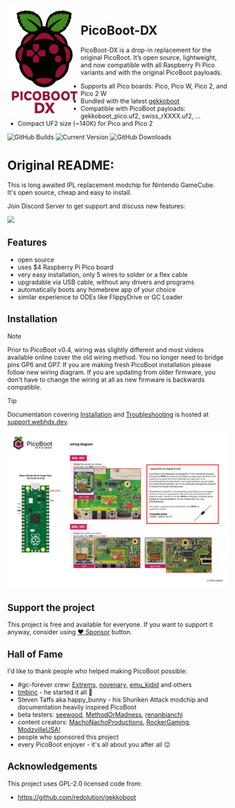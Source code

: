 <img src="/assets/images/PicoBoot-DX.png" alt="PicoBoot-DX" align="left" style="height: 250px;"/>

# PicoBoot-DX

PicoBoot-DX is a drop-in replacement for the original PicoBoot.
It’s open source, lightweight, and now compatible with all Raspberry Pi Pico variants
and with the original PicoBoot payloads.

* Supports all Pico boards: Pico, Pico W, Pico 2, and Pico 2 W
* Bundled with the latest [gekkoboot](https://github.com/redolution/gekkoboot)
* Compatible with PicoBoot payloads: gekkoboot_pico.uf2, swiss_rXXXX.uf2, ...
* Compact UF2 size (~140K) for Pico and Pico 2

![GitHub Builds](https://img.shields.io/github/actions/workflow/status/r3mko/picoboot-dx/build.yml)
![Current Version](https://img.shields.io/github/v/release/r3mko/picoboot-dx)
![GitHub Downloads](https://img.shields.io/github/downloads/r3mko/picoboot-dx/total)

# 
# Original README:

This is long awaited IPL replacement modchip for Nintendo GameCube.<br />
It's open source, cheap and easy to install.

Join Discord Server to get support and discuss new features:

[![](https://dcbadge.vercel.app/api/server/fEhyWRPCmb)](https://click.webhdx.dev/discord)

## Features
* open source
* uses $4 Raspberry Pi Pico board
* very easy installation, only 5 wires to solder or a flex cable
* upgradable via USB cable, without any drivers and programs
* automatically boots any homebrew app of your choice
* similar experience to ODEs like FlippyDrive or GC Loader

## Installation

> [!NOTE]
> Prior to PicoBoot v0.4, wiring was slightly different and most videos available online cover the old wiring method. You no longer need to bridge pins GP6 and GP7. If you are making fresh PicoBoot installation please follow new wiring diagram. If you are updating from older firmware, you don't have to change the wiring at all as new firmware is backwards compatible.

> [!TIP]
> Documentation covering [Installation](https://support.webhdx.dev/gc/picoboot/installation-guide) and [Troubleshooting](https://support.webhdx.dev/gc/picoboot/troubleshooting) is hosted at [support.webhdx.dev](https://support.webhdx.dev/gc/picoboot).

![Wiring diagram](assets/images/Wiring%20diagram%202.jpg)

## Support the project

This project is free and available for everyone. If you want to support it anyway, consider using [:heart: Sponsor](https://github.com/sponsors/webhdx) button.

## Hall of Fame

I'd like to thank people who helped making PicoBoot possible:
* #gc-forever crew: [Extrems](https://github.com/Extrems), [novenary](https://github.com/9ary), [emu_kidid](https://github.com/emukidid) and others 
* [tmbinc](https://github.com/tmbinc) - he started it all 🙏 
* Steven Taffs aka happy_bunny - his Shuriken Attack modchip and documentation heavily inspired PicoBoot
* beta testers: [seewood](https://github.com/seewood), [MethodOrMadness](https://github.com/MethodOrMadness), [renanbianchi](https://github.com/renanbianchi)
* content creators: [MachoNachoProductions](https://www.youtube.com/c/MachoNachoProductions), [RockerGaming](https://www.youtube.com/c/RockerGaming), [ModzvilleUSA!](https://www.youtube.com/c/ModzvilleUSA)
* people who sponsored this project
* every PicoBoot enjoyer - it's all about you after all 😉

## Acknowledgements

This project uses GPL-2.0 licensed code from:
 * https://github.com/redolution/gekkoboot
